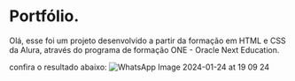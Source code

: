 # Portfólio.

Olá, esse foi um projeto desenvolvido a partir da formação em HTML e CSS da Alura, através do programa de formação ONE - Oracle Next Education. 

confira o resultado abaixo: ![WhatsApp Image 2024-01-24 at 19 09 24](https://github.com/luizawander/Portifolio-HTML-e-CSS-Curso2-aula_5/assets/154068580/f0a632ce-e8cf-4597-86c4-7fa706f03e8f)
